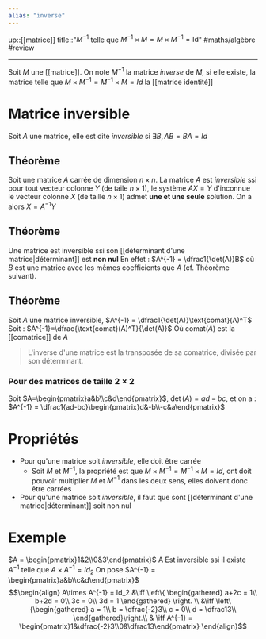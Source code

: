 ```yaml
---
alias: "inverse"
---
```

up::[[matrice]]
title::"$M^{-1}$ telle que $M^{-1}\times M=  M \times M^{-1} = \mathrm{Id}$"
#maths/algèbre #review 

----
Soit $M$ une [[matrice]]. On note $M^{-1}$ la matrice _inverse_ de $M$, si elle existe, la matrice telle que $M\times M^{-1} = M^{-1}\times M = Id$ la [[matrice identité]]


# Matrice inversible
Soit $A$ une matrice, elle est dite _inversible_ si $\exists B, AB=BA=Id$

## Théorème
Soit une matrice $A$ carrée de dimension $n\times n$. La matrice $A$ est _inversible_ ssi pour tout vecteur colonne $Y$ (de taile $n\times 1$), le système $AX=Y$ d'inconnue le vecteur colonne $X$ (de taille $n\times 1$) admet **une et une seule** solution. On a alors $X=A^{-1}Y$

## Théorème
Une matrice est inversible ssi son [[déterminant d'une matrice|déterminant]] est **non nul**
En effet : $A^{-1} = \dfrac1{\det(A)}B$ où $B$ est une matrice avec les mêmes coefficients que $A$ (cf. Théorème suivant).

## Théorème
Soit $A$ une matrice inversible, $A^{-1} = \dfrac1{\det(A)}\text{comat}(A)^T$
Soit : $A^{-1}=\dfrac{\text{comat}(A)^T}{\det(A)}$
Où $\text{comat}(A)$ est la [[comatrice]] de $A$
> L'inverse d'une matrice est la transposée de sa comatrice, divisée par son déterminant.

### Pour des matrices de taille $2\times 2$
Soit $A=\begin{pmatrix}a&b\\c&d\end{pmatrix}$, $\det(A) = ad-bc$, et on a : $A^{-1} = \dfrac1{ad-bc}\begin{pmatrix}d&-b\\-c&a\end{pmatrix}$


# Propriétés
- Pour qu'une matrice soit _inversible_, elle doit être carrée
    - Soit $M$ et $M^{-1}$, la propriété est que $M\times M^{-1}=M^{-1}\times M=Id$, ont doit pouvoir multiplier $M$ et $M^{-1}$ dans les deux sens, elles doivent donc être carrées
- Pour qu'une matrice soit _inversible_, il faut que sont [[déterminant d'une matrice|déterminant]] soit non nul

# Exemple
$A = \begin{pmatrix}1&2\\0&3\end{pmatrix}$
A Est inversible ssi il existe $A^{-1}$ telle que $A\times A^{-1}=Id_2$
On pose $A^{-1} = \begin{pmatrix}a&b\\c&d\end{pmatrix}$
$$\begin{align}
A\times A^{-1} = Id_2 &\iff \left\{ \begin{gathered}
                                    a+2c = 1\\
                                    b+2d = 0\\
                                    3c = 0\\
                                    3d = 1
                                    \end{gathered} \right. \\
 &\iff \left\{\begin{gathered}
              a = 1\\
              b = \dfrac{-2}3\\
              c = 0\\
              d = \dfrac13\\
              \end{gathered}\right.\\
 & \iff A^{-1} = \begin{pmatrix}1&\dfrac{-2}3\\0&\dfrac13\end{pmatrix}
\end{align}$$

